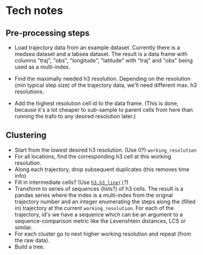 # Tech notes

## Pre-processing steps

- Load trajectory data from an example dataset. Currently there is a medsea dataset and a labsea dataset. The result is a data frame with columns "traj", "obs", "longitude", "latitude" with "traj" and "obs" being used as a multi-index.

- Find the maximally needed h3 resolution. Depending on the resolution (min typical step size) of the trajectory data, we'll need different max. h3 resolutions.

- Add the highest resolution cell id to the data frame.  (This is done, because it's a lot cheaper to sub-sample to parent cells from here than running the trafo to any desired resolution later.)

## Clustering

- Start from the lowest desired h3 resolution. (Use 0?) `working_resolution`
- For all locations, find the corresponding h3 cell at this working resolution.
- Along each trajectory, drop subsequent duplicates (this removes time info)
- Fill in intermediate cells? (Use [`h3.h3_line()`](https://uber.github.io/h3-py/api_reference.html#h3.h3_line)?)
- Transform to series of sequences (lists?) of h3 cells. The result is a pandas series where the index is a multi-index from the orignal trajectory number and an integer enumerating the steps along the (filled in) trajectory at the current `working_resolution`. For each of the trajectory, id's we have a sequence which can be an argument to a sequence-comparison metric like the Levenshtein distances, LCS or similar.
- For each cluster go to next higher working resolution and repeat (from the raw data).
- Build a tree.

